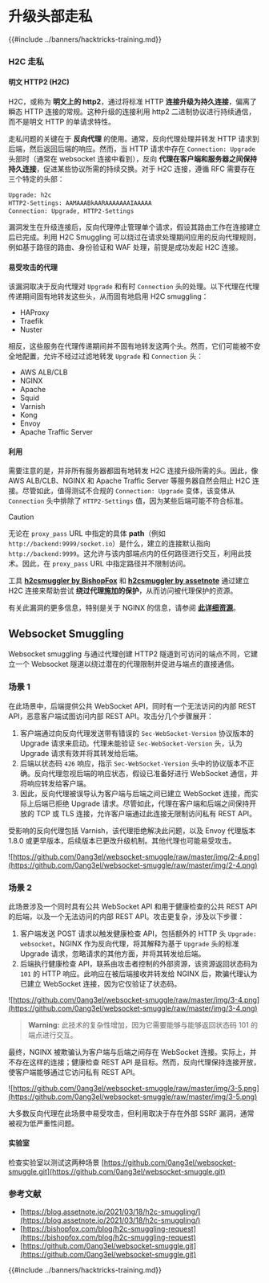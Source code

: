 # 升级头部走私

{{#include ../banners/hacktricks-training.md}}

### H2C 走私 <a href="#http2-over-cleartext-h2c" id="http2-over-cleartext-h2c"></a>

#### 明文 HTTP2 (H2C) <a href="#http2-over-cleartext-h2c" id="http2-over-cleartext-h2c"></a>

H2C，或称为 **明文上的 http2**，通过将标准 HTTP **连接升级为持久连接**，偏离了瞬态 HTTP 连接的常规。这种升级的连接利用 http2 二进制协议进行持续通信，而不是明文 HTTP 的单请求特性。

走私问题的关键在于 **反向代理** 的使用。通常，反向代理处理并转发 HTTP 请求到后端，然后返回后端的响应。然而，当 HTTP 请求中存在 `Connection: Upgrade` 头部时（通常在 websocket 连接中看到），反向 **代理在客户端和服务器之间保持持久连接**，促进某些协议所需的持续交换。对于 H2C 连接，遵循 RFC 需要存在三个特定的头部：
```
Upgrade: h2c
HTTP2-Settings: AAMAAABkAARAAAAAAAIAAAAA
Connection: Upgrade, HTTP2-Settings
```
漏洞发生在升级连接后，反向代理停止管理单个请求，假设其路由工作在连接建立后已完成。利用 H2C Smuggling 可以绕过在请求处理期间应用的反向代理规则，例如基于路径的路由、身份验证和 WAF 处理，前提是成功发起 H2C 连接。

#### 易受攻击的代理 <a href="#exploitation" id="exploitation"></a>

该漏洞取决于反向代理对 `Upgrade` 和有时 `Connection` 头的处理。以下代理在代理传递期间固有地转发这些头，从而固有地启用 H2C smuggling：

- HAProxy
- Traefik
- Nuster

相反，这些服务在代理传递期间并不固有地转发这两个头。然而，它们可能被不安全地配置，允许不经过过滤地转发 `Upgrade` 和 `Connection` 头：

- AWS ALB/CLB
- NGINX
- Apache
- Squid
- Varnish
- Kong
- Envoy
- Apache Traffic Server

#### 利用 <a href="#exploitation" id="exploitation"></a>

需要注意的是，并非所有服务器都固有地转发 H2C 连接升级所需的头。因此，像 AWS ALB/CLB、NGINX 和 Apache Traffic Server 等服务器自然会阻止 H2C 连接。尽管如此，值得测试不合规的 `Connection: Upgrade` 变体，该变体从 `Connection` 头中排除了 `HTTP2-Settings` 值，因为某些后端可能不符合标准。

> [!CAUTION]
> 无论在 `proxy_pass` URL 中指定的具体 **path**（例如 `http://backend:9999/socket.io`）是什么，建立的连接默认指向 `http://backend:9999`。这允许与该内部端点内的任何路径进行交互，利用此技术。因此，在 `proxy_pass` URL 中指定路径并不限制访问。

工具 [**h2csmuggler by BishopFox**](https://github.com/BishopFox/h2csmuggler) 和 [**h2csmuggler by assetnote**](https://github.com/assetnote/h2csmuggler) 通过建立 H2C 连接来帮助尝试 **绕过代理施加的保护**，从而访问被代理保护的资源。

有关此漏洞的更多信息，特别是关于 NGINX 的信息，请参阅 [**此详细资源**](../network-services-pentesting/pentesting-web/nginx.md#proxy_set_header-upgrade-and-connection)。

## Websocket Smuggling

Websocket smuggling 与通过代理创建 HTTP2 隧道到可访问的端点不同，它建立一个 Websocket 隧道以绕过潜在的代理限制并促进与端点的直接通信。

### 场景 1

在此场景中，后端提供公共 WebSocket API，同时有一个无法访问的内部 REST API，恶意客户端试图访问内部 REST API。攻击分几个步骤展开：

1. 客户端通过向反向代理发送带有错误的 `Sec-WebSocket-Version` 协议版本的 Upgrade 请求来启动。代理未能验证 `Sec-WebSocket-Version` 头，认为 Upgrade 请求有效并将其转发给后端。
2. 后端以状态码 `426` 响应，指示 `Sec-WebSocket-Version` 头中的协议版本不正确。反向代理忽视后端的响应状态，假设已准备好进行 WebSocket 通信，并将响应转发给客户端。
3. 因此，反向代理被误导认为客户端与后端之间已建立 WebSocket 连接，而实际上后端已拒绝 Upgrade 请求。尽管如此，代理在客户端和后端之间保持开放的 TCP 或 TLS 连接，允许客户端通过此连接无限制访问私有 REST API。

受影响的反向代理包括 Varnish，该代理拒绝解决此问题，以及 Envoy 代理版本 1.8.0 或更早版本，后续版本已更改升级机制。其他代理也可能易受攻击。

![https://github.com/0ang3el/websocket-smuggle/raw/master/img/2-4.png](https://github.com/0ang3el/websocket-smuggle/raw/master/img/2-4.png)

### 场景 2

此场景涉及一个同时具有公共 WebSocket API 和用于健康检查的公共 REST API 的后端，以及一个无法访问的内部 REST API。攻击更复杂，涉及以下步骤：

1. 客户端发送 POST 请求以触发健康检查 API，包括额外的 HTTP 头 `Upgrade: websocket`。NGINX 作为反向代理，将其解释为基于 `Upgrade` 头的标准 Upgrade 请求，忽略请求的其他方面，并将其转发给后端。
2. 后端执行健康检查 API，联系由攻击者控制的外部资源，该资源返回状态码为 `101` 的 HTTP 响应。此响应在被后端接收并转发给 NGINX 后，欺骗代理认为已建立 WebSocket 连接，因为它仅验证了状态码。

![https://github.com/0ang3el/websocket-smuggle/raw/master/img/3-4.png](https://github.com/0ang3el/websocket-smuggle/raw/master/img/3-4.png)

> **Warning:** 此技术的复杂性增加，因为它需要能够与能够返回状态码 101 的端点进行交互。

最终，NGINX 被欺骗认为客户端与后端之间存在 WebSocket 连接。实际上，并不存在这样的连接；健康检查 REST API 是目标。然而，反向代理保持连接开放，使客户端能够通过它访问私有 REST API。

![https://github.com/0ang3el/websocket-smuggle/raw/master/img/3-5.png](https://github.com/0ang3el/websocket-smuggle/raw/master/img/3-5.png)

大多数反向代理在此场景中易受攻击，但利用取决于存在外部 SSRF 漏洞，通常被视为低严重性问题。

#### 实验室

检查实验室以测试这两种场景 [https://github.com/0ang3el/websocket-smuggle.git](https://github.com/0ang3el/websocket-smuggle.git)

### 参考文献

- [https://blog.assetnote.io/2021/03/18/h2c-smuggling/](https://blog.assetnote.io/2021/03/18/h2c-smuggling/)
- [https://bishopfox.com/blog/h2c-smuggling-request](https://bishopfox.com/blog/h2c-smuggling-request)
- [https://github.com/0ang3el/websocket-smuggle.git](https://github.com/0ang3el/websocket-smuggle.git)

{{#include ../banners/hacktricks-training.md}}
